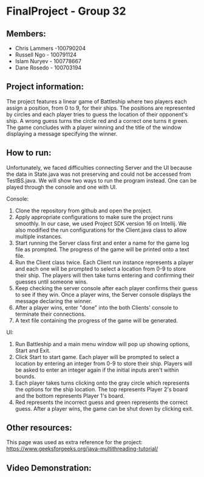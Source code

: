 # FinalProject - Group 32
## Members: 
* Chris Lammers -100790204
* Russell Ngo - 100791124
* Islam Nuryev - 100778667
* Dane Rosedo - 100703194

## Project information: 
The project features a linear game of Battleship where two players each assign a position, from 0 to 9, for their ships. The positions are represented by circles and each player tries to guess the location of their opponent's ship. A wrong guess turns the circle red and a correct one turns it green. The game concludes with a player winning and the title of the window displaying a message specifying the winner. 

## How to run:

Unfortunately, we faced difficulties connecting Server and the UI because the data in State.java was not preserving and could not be accessed from TestBS.java. We will show two ways to run the program instead. One can be played through the console and one with UI.

Console:

1. Clone the repository from github and open the project.
2. Apply appropriate configurations to make sure the project runs smoothly. In our case, we used Project SDK version 16 on Intellij. We also modified the run configurations for the Client.java class to allow multiple instances.
3. Start running the Server class first and enter a name for the game log file as prompted. The progress of the game will be printed onto a text file.
4. Run the Client class twice. Each Client run instance represents a player and each one will be prompted to select a location from 0-9 to store their ship. The players will then take turns entering and confirming their guesses until someone wins. 
5. Keep checking the server console after each player confirms their guess to see if they win. Once a player wins, the Server console displays the message declaring the winner.
6. After a player wins, enter "done" into the both Clients' console to terminate their connections.
7. A text file containing the progress of the game will be generated.

UI:
1. Run Battleship and a main menu window will pop up showing options, Start and Exit.
2. Click Start to start game. Each player will be prompted to select a location by entering an integer from 0-9 to store their ship. Players will be asked to enter an integer again if the initial inputs aren't within bounds. 
3. Each player takes turns clicking onto the gray circle which represents the options for the ship location. The top represents Player 2's board and the bottom represents Player 1's board.
4. Red represents the incorrect guess and green represents the correct guess. After a player wins, the game can be shut down by clicking exit.       

## Other resources:
This page was used as extra reference for the project: https://www.geeksforgeeks.org/java-multithreading-tutorial/

## Video Demonstration:



